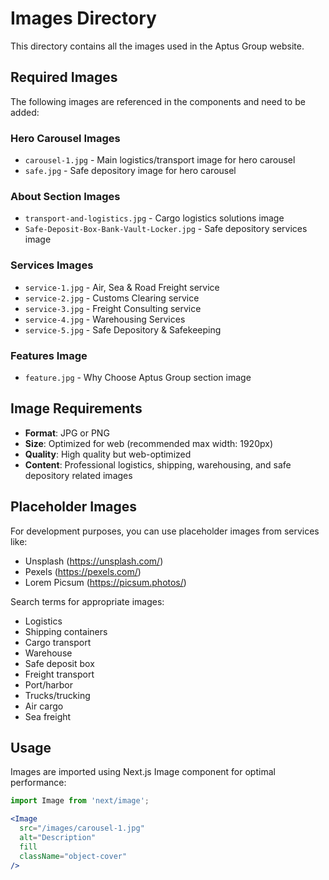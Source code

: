 # Images Directory

This directory contains all the images used in the Aptus Group website.

## Required Images

The following images are referenced in the components and need to be added:

### Hero Carousel Images
- `carousel-1.jpg` - Main logistics/transport image for hero carousel
- `safe.jpg` - Safe depository image for hero carousel

### About Section Images
- `transport-and-logistics.jpg` - Cargo logistics solutions image
- `Safe-Deposit-Box-Bank-Vault-Locker.jpg` - Safe depository services image

### Services Images
- `service-1.jpg` - Air, Sea & Road Freight service
- `service-2.jpg` - Customs Clearing service
- `service-3.jpg` - Freight Consulting service
- `service-4.jpg` - Warehousing Services
- `service-5.jpg` - Safe Depository & Safekeeping

### Features Image
- `feature.jpg` - Why Choose Aptus Group section image

## Image Requirements

- **Format**: JPG or PNG
- **Size**: Optimized for web (recommended max width: 1920px)
- **Quality**: High quality but web-optimized
- **Content**: Professional logistics, shipping, warehousing, and safe depository related images

## Placeholder Images

For development purposes, you can use placeholder images from services like:
- Unsplash (https://unsplash.com/)
- Pexels (https://pexels.com/)
- Lorem Picsum (https://picsum.photos/)

Search terms for appropriate images:
- Logistics
- Shipping containers
- Cargo transport
- Warehouse
- Safe deposit box
- Freight transport
- Port/harbor
- Trucks/trucking
- Air cargo
- Sea freight

## Usage

Images are imported using Next.js Image component for optimal performance:

```jsx
import Image from 'next/image';

<Image
  src="/images/carousel-1.jpg"
  alt="Description"
  fill
  className="object-cover"
/>
```

